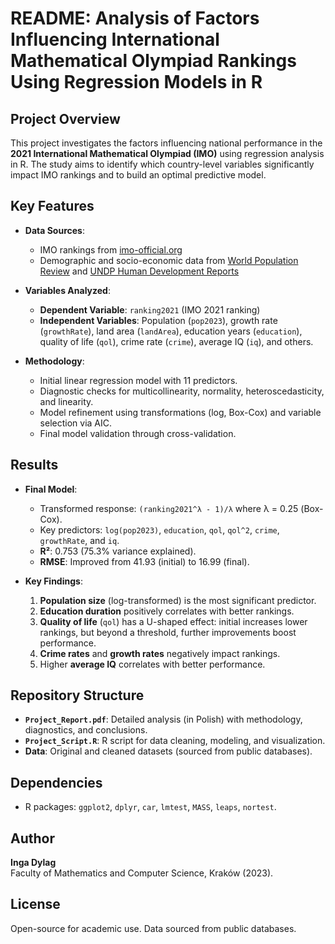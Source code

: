 # README: Analysis of Factors Influencing International Mathematical Olympiad Rankings Using Regression Models in R

## Project Overview

This project investigates the factors influencing national performance in the **2021 International Mathematical Olympiad (IMO)** using regression analysis in R. The study aims to identify which country-level variables significantly impact IMO rankings and to build an optimal predictive model.

## Key Features

- **Data Sources**: 
  - IMO rankings from [imo-official.org](https://www.imo-official.org/)
  - Demographic and socio-economic data from [World Population Review](https://worldpopulationreview.com/) and [UNDP Human Development Reports](https://hdr.undp.org/)
  
- **Variables Analyzed**:
  - **Dependent Variable**: `ranking2021` (IMO 2021 ranking)
  - **Independent Variables**: Population (`pop2023`), growth rate (`growthRate`), land area (`landArea`), education years (`education`), quality of life (`qol`), crime rate (`crime`), average IQ (`iq`), and others.

- **Methodology**:
  - Initial linear regression model with 11 predictors.
  - Diagnostic checks for multicollinearity, normality, heteroscedasticity, and linearity.
  - Model refinement using transformations (log, Box-Cox) and variable selection via AIC.
  - Final model validation through cross-validation.

## Results

- **Final Model**:
  - Transformed response: `(ranking2021^λ - 1)/λ` where λ = 0.25 (Box-Cox).
  - Key predictors: `log(pop2023)`, `education`, `qol`, `qol^2`, `crime`, `growthRate`, and `iq`.
  - **R²**: 0.753 (75.3% variance explained).
  - **RMSE**: Improved from 41.93 (initial) to 16.99 (final).

- **Key Findings**:
  1. **Population size** (log-transformed) is the most significant predictor.
  2. **Education duration** positively correlates with better rankings.
  3. **Quality of life** (`qol`) has a U-shaped effect: initial increases lower rankings, but beyond a threshold, further improvements boost performance.
  4. **Crime rates** and **growth rates** negatively impact rankings.
  5. Higher **average IQ** correlates with better performance.

## Repository Structure

- **`Project_Report.pdf`**: Detailed analysis (in Polish) with methodology, diagnostics, and conclusions.
- **`Project_Script.R`**: R script for data cleaning, modeling, and visualization.
- **Data**: Original and cleaned datasets (sourced from public databases).

## Dependencies

- R packages: `ggplot2`, `dplyr`, `car`, `lmtest`, `MASS`, `leaps`, `nortest`.

## Author

**Inga Dylag**  
Faculty of Mathematics and Computer Science, Kraków (2023).

## License

Open-source for academic use. Data sourced from public databases.
